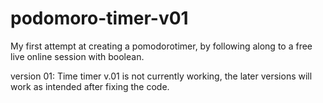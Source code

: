# podomoro-timer-v01

My first attempt at creating a pomodorotimer, by following along to a free live online session with boolean.

version 01:
Time timer v.01 is not currently working, the later versions will work as intended after fixing the code.
